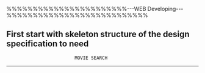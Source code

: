 %%%%%%%%%%%%%%%%%%%%%%%---WEB Developing---%%%%%%%%%%%%%%%%%%%%%%%%%%%

First start with skeleton structure of the design specification to need
-------------------------------------------------------------------------
                             MOVIE SEARCH
-------------------------------------------------------------------------
